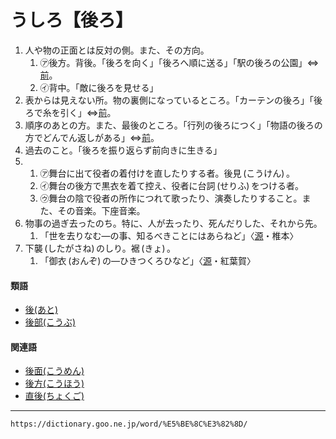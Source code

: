 # うしろ【後ろ】

1. 人や物の正面とは反対の側。また、その方向。    
    1.  ㋐後方。背後。「後ろを向く」「後ろへ順に送る」「駅の後ろの公園」⇔[前](https://dictionary.goo.ne.jp/word/%E5%89%8D_%28%E3%81%BE%E3%81%88%29/#jn-207044)。        
    2.  ㋑背中。「敵に後ろを見せる」
2. 表からは見えない所。物の裏側になっているところ。「カーテンの後ろ」「後ろで糸を引く」⇔[前](https://dictionary.goo.ne.jp/word/%E5%89%8D_%28%E3%81%BE%E3%81%88%29/#jn-207044)。
3. 順序のあとの方。また、最後のところ。「行列の後ろにつく」「物語の後ろの方でどんでん返しがある」⇔[前](https://dictionary.goo.ne.jp/word/%E5%89%8D_%28%E3%81%BE%E3%81%88%29/#jn-207044)。
4. 過去のこと。「後ろを振り返らず前向きに生きる」
5.     
    1.  ㋐舞台に出て役者の着付けを直したりする者。後見 (こうけん) 。        
    2.  ㋑舞台の後方で黒衣を着て控え、役者に台詞 (せりふ) をつける者。        
    3.  ㋒舞台の陰で役者の所作につれて歌ったり、演奏したりすること。また、その音楽。下座音楽。
6. 物事の過ぎ去ったのち。特に、人が去ったり、死んだりした、それから先。    
    1.  「世を去りなむ―の事、知るべきことにはあらねど」〈[源](https://dictionary.goo.ne.jp/word/%E6%BA%90%E6%B0%8F%E7%89%A9%E8%AA%9E/#jn-69890)・椎本〉
7. 下襲 (したがさね) のしり。裾 (きょ) 。    
    1.  「御衣 (おんぞ) の―ひきつくろひなど」〈[源](https://dictionary.goo.ne.jp/word/%E6%BA%90%E6%B0%8F%E7%89%A9%E8%AA%9E/#jn-69890)・紅葉賀〉
        

#### 類語

-   [後(あと)](https://dictionary.goo.ne.jp/word/%E5%BE%8C_%28%E3%81%82%E3%81%A8%29/#jn-5108)
-   [後部(こうぶ)](https://dictionary.goo.ne.jp/word/%E5%BE%8C%E9%83%A8/#jn-74879)

#### 関連語

-   [後面(こうめん)](https://dictionary.goo.ne.jp/word/%E5%BE%8C%E9%9D%A2/#jn-75209)
-   [後方(こうほう)](https://dictionary.goo.ne.jp/word/%E5%BE%8C%E6%96%B9_%28%E3%81%93%E3%81%86%E3%81%BB%E3%81%86%29/#jn-75034)
-   [直後(ちょくご)](https://dictionary.goo.ne.jp/word/%E7%9B%B4%E5%BE%8C/#jn-145039)

---
`https://dictionary.goo.ne.jp/word/%E5%BE%8C%E3%82%8D/`